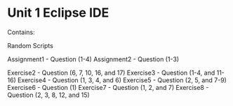 # Unit 1 Eclipse IDE

Contains:

Random Scripts

Assignment1 - Question (1-4)
Assignment2 - Question (1-3)

Exercise2 - Question (6, 7, 10, 16, and 17)
Exercise3 - Question (1-4, and 11-16)
Exercise4 - Question (1, 3, 4, and 6)
Exercise5 - Question (2, 5, and 7-9)
Exercise6 - Question (1)
Exercise7 - Question (1, 2, and 7)
Exercise8 - Question (2, 3, 8, 12, and 15)
